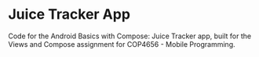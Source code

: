 Juice Tracker App
==================================

Code for the Android Basics with Compose: Juice Tracker app, built for the Views and Compose assignment for COP4656 - Mobile Programming.
